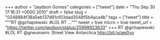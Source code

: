 
+++
author = "Jaydson Gomes"
categories = ["tweet"]
date = "Thu Sep 30 17:16:31 +0000 2010"
draft = false
slug = "0248884f38a5eb137d91cf03dad3048f5b4aca4b"
tags = ["tweet"]
title = """RT @gchapiewski: #LOL RT ..."""
tweet = true
micro = true
tweet_url = "https://twitter.com/jaydson/status/25998923633"
+++
RT @gchapiewski: #LOL RT @gneumann: Street View Antarctica http://bit.ly/aei0yo
